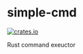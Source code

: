 # simple-cmd

[![crates.io](https://img.shields.io/crates/v/simple-cmd.svg)](https://crates.io/crates/simple-cmd/)

Rust command exeuctor
